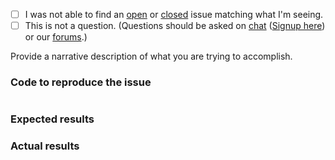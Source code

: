  - [ ] I was not able to find an [open](https://github.com/zfcampus/zf-apigility-documentation/issues?q=is%3Aopen) or [closed](https://github.com/zfcampus/zf-apigility-documentation/issues?q=is%3Aclosed) issue matching what I'm seeing.
 - [ ] This is not a question. (Questions should be asked on [chat](https://zendframework.slack.com/) ([Signup here](https://zendframework-slack.herokuapp.com/)) or our [forums](https://discourse.zendframework.com/).)

Provide a narrative description of what you are trying to accomplish.

### Code to reproduce the issue

<!-- Please provide the minimum code necessary to recreate the issue -->

```php
```

### Expected results

<!-- What do you think should have happened? -->

### Actual results

<!-- What did you actually observe? -->
